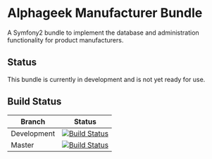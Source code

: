 Alphageek Manufacturer Bundle
=============================
A Symfony2 bundle to implement the database and administration functionality for product manufacturers.

Status
------
This bundle is currently in development and is not yet ready for use.

Build Status
------------

| Branch      | Status                                                                                                                                                       |
| ----------- | ------------------------------------------------------------------------------------------------------------------------------------------------------------ |
| Development | [![Build Status](https://travis-ci.org/nibynool/AlphageekManufacturerBundle.svg?branch=develop)](https://travis-ci.org/nibynool/AlphageekManufacturerBundle) |
| Master      | [![Build Status](https://travis-ci.org/nibynool/AlphageekManufacturerBundle.svg?branch=master)](https://travis-ci.org/nibynool/AlphageekManufacturerBundle)  |
